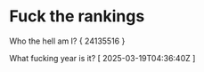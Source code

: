 # Fuck the rankings

Who the hell am I?
{ 24135516 }

What fucking year is it?
[ 2025-03-19T04:36:40Z ]

